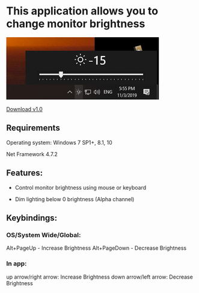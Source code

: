 # This application allows you to change monitor brightness

![alt text](https://github.com/xivilai/Eyecomfy/blob/master/Eyecomfy1.png?raw=true)

[Download v1.0](https://github.com/xivilai/Eyecomfy/releases/download/v1.0/Eyecomfy.exe)

## Requirements
Operating system: Windows 7 SP1+, 8.1, 10

Net Framework 4.7.2

## Features:
* Control monitor brightness using mouse or keyboard

* Dim lighting below 0 brightness (Alpha channel)

## Keybindings:
### OS/System Wide/Global:
 Alt+PageUp - Increase Brightness
 Alt+PageDown - Decrease Brightness

### In app:
 up arrow/right arrow: Increase Brightness
 down arrow/left arrow: Decrease Brightness
